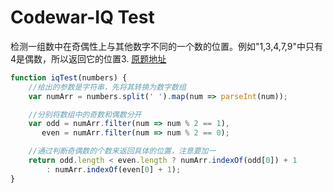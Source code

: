 # Codewar-IQ Test
检测一组数中在奇偶性上与其他数字不同的一个数的位置。例如"1,3,4,7,9"中只有4是偶数，所以返回它的位置3.
[原题地址](https://www.codewars.com/trainer/javascript)

```javascript
function iqTest(numbers) {
    //给出的参数是字符串，先将其转换为数字数组
    var numArr = numbers.split(' ').map(num => parseInt(num));

    //分别将数组中的奇数和偶数分开
    var odd = numArr.filter(num => num % 2 == 1),
       even = numArr.filter(num => num % 2 == 0);

    //通过判断奇偶数的个数来返回具体的位置，注意要加一   
    return odd.length < even.length ? numArr.indexOf(odd[0]) + 1
        : numArr.indexOf(even[0] + 1);
}
```
